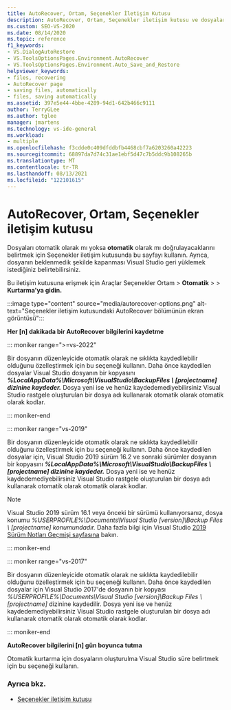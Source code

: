 ```yaml
---
title: AutoRecover, Ortam, Seçenekler İletişim Kutusu
description: AutoRecover, Ortam, Seçenekler iletişim kutusu ve dosyaların otomatik olarak mı yoksa otomatik olarak mı silinip silinemezseniz nasıl kullanılır hakkında bilgi edinmek için bu iletişim kutusunu seçin.
ms.custom: SEO-VS-2020
ms.date: 08/14/2020
ms.topic: reference
f1_keywords:
- VS.DialogAutoRestore
- VS.ToolsOptionsPages.Environment.AutoRecover
- VS.ToolsOptionsPages.Environment.Auto_Save_and_Restore
helpviewer_keywords:
- files, recovering
- AutoRecover page
- saving files, automatically
- files, saving automatically
ms.assetid: 397e5e44-4bbe-4289-94d1-642b466c9111
author: TerryGLee
ms.author: tglee
manager: jmartens
ms.technology: vs-ide-general
ms.workload:
- multiple
ms.openlocfilehash: f3cdde0c409dfddbfb4468cbf7a6203260a42223
ms.sourcegitcommit: 68897da7d74c31ae1ebf5d47c7b5ddc9b108265b
ms.translationtype: MT
ms.contentlocale: tr-TR
ms.lasthandoff: 08/13/2021
ms.locfileid: "122101615"
---
```

# <a name="autorecover-environment-options-dialog-box"></a>AutoRecover, Ortam, Seçenekler iletişim kutusu

Dosyaları otomatik olarak mı yoksa **otomatik** olarak mı doğrulayacaklarını belirtmek için Seçenekler iletişim kutusunda bu sayfayı kullanın. Ayrıca, dosyanın beklenmedik şekilde kapanması Visual Studio geri yüklemek istediğiniz belirtebilirsiniz.

Bu iletişim kutusuna erişmek için Araçlar Seçenekler Ortam  >  **Otomatik**  >    >  **Kurtarma'ya gidin.**

:::image type="content" source="media/autorecover-options.png" alt-text="Seçenekler iletişim kutusundaki AutoRecover bölümünün ekran görüntüsü":::

**Her [n] dakikada bir AutoRecover bilgilerini kaydetme**

::: moniker range=">=vs-2022"

Bir dosyanın düzenleyicide otomatik olarak ne sıklıkta kaydedilebilir olduğunu özelleştirmek için bu seçeneği kullanın. Daha önce kaydedilen dosyalar Visual Studio dosyanın bir kopyasını ***%LocalAppData%\Microsoft\VisualStudio\BackupFiles \\ [projectname] dizinine kaydeder.*** Dosya yeni ise ve henüz kaydedemediyebilirsiniz Visual Studio rastgele oluşturulan bir dosya adı kullanarak otomatik olarak otomatik olarak kodlar.

::: moniker-end

::: moniker range="vs-2019"

Bir dosyanın düzenleyicide otomatik olarak ne sıklıkta kaydedilebilir olduğunu özelleştirmek için bu seçeneği kullanın. Daha önce kaydedilen dosyalar için, Visual Studio 2019 sürüm 16.2 ve sonraki sürümler dosyanın bir kopyasını ***%LocalAppData%\Microsoft\VisualStudio\BackupFiles \\ [projectname] dizinine kaydeder.*** Dosya yeni ise ve henüz kaydedemediyebilirsiniz Visual Studio rastgele oluşturulan bir dosya adı kullanarak otomatik olarak otomatik olarak kodlar.

> [!NOTE]
> Visual Studio 2019 sürüm 16.1 veya önceki bir sürümü kullanıyorsanız, dosya konumu *%USERPROFILE%\Documents\Visual Studio [version]\Backup Files \\ [projectname] konumundadır.* Daha fazla bilgi için Visual Studio [2019 Sürüm Notları Geçmişi sayfasına](/visualstudio/releases/2019/release-notes-history/) bakın.

::: moniker-end

::: moniker range="vs-2017"

Bir dosyanın düzenleyicide otomatik olarak ne sıklıkta kaydedilebilir olduğunu özelleştirmek için bu seçeneği kullanın. Daha önce kaydedilen dosyalar için Visual Studio 2017'de dosyanın bir kopyası *%USERPROFILE%\Documents\Visual Studio [version]\Backup Files \\ [projectname]* dizinine kaydedilir. Dosya yeni ise ve henüz kaydedemediyebilirsiniz Visual Studio rastgele oluşturulan bir dosya adı kullanarak otomatik olarak otomatik olarak kodlar.

::: moniker-end

**AutoRecover bilgilerini [n] gün boyunca tutma**

Otomatik kurtarma için dosyaların oluşturulma Visual Studio süre belirtmek için bu seçeneği kullanın.

### <a name="see-also"></a>Ayrıca bkz.

- [Seçenekler iletişim kutusu](../../ide/reference/options-dialog-box-visual-studio.md)
